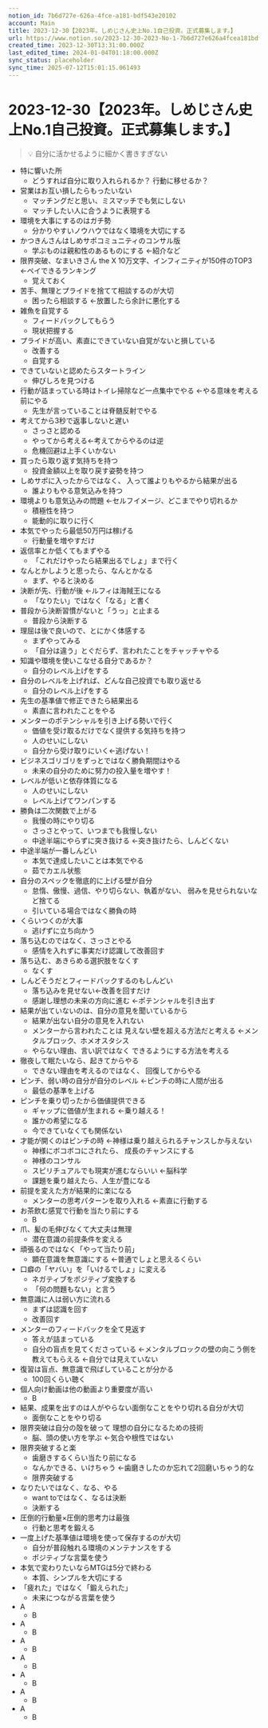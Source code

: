 ```yaml
---
notion_id: 7b6d727e-626a-4fce-a181-bdf543e20102
account: Main
title: 2023-12-30【2023年。しめじさん史上No.1自己投資。正式募集します。】
url: https://www.notion.so/2023-12-30-2023-No-1-7b6d727e626a4fcea181bdf543e20102
created_time: 2023-12-30T13:31:00.000Z
last_edited_time: 2024-01-04T01:18:00.000Z
sync_status: placeholder
sync_time: 2025-07-12T15:01:15.061493
---
```

# 2023-12-30【2023年。しめじさん史上No.1自己投資。正式募集します。】

> 💡 自分に活かせるように細かく書きすぎない
- 特に響いた所
  - どうすれば自分に取り入れられるか？
行動に移せるか？
- 営業はお互い損したらもったいない
  - マッチングだと思い、ミスマッチでも気にしない
  - マッチしたい人に合うように表現する
- 環境を大事にするのはガチ勢
  - 分かりやすいノウハウではなく環境を大切にする
- かつきんさんはしめサポコミュニティのコンサル版
  - 学ぶものは親和性のあるものにする
←紹介など
- 限界突破、なまいきさん the X 10万文字、インフィニティが150件のTOP3
←ペイできるランキング
  - 覚えておく
- 苦手、無理とプライドを捨てて相談するのが大切
  - 困ったら相談する
←放置したら余計に悪化する
- 雑魚を自覚する
  - フィードバックしてもらう
  - 現状把握する
- プライドが高い、素直にできていない自覚がないと損している
  - 改善する
  - 自覚する
- できていないと認めたらスタートライン
  - 伸びしろを見つける
- 行動が詰まっている時はトイレ掃除など一点集中でやる
←やる意味を考える前にやる
  - 先生が言っていることは脊髄反射でやる
- 考えてから3秒で返事しないと遅い
  - さっさと認める
  - やってから考える←考えてからやるのは逆
  - 危機回避は上手くいかない
- 買ったら取り返す気持ちを持つ
  - 投資金額以上を取り戻す姿勢を持つ
- しめサポに入ったからではなく、
入って誰よりもやるから結果が出る
  - 誰よりもやる意気込みを持つ
- 環境よりも意気込みの問題
←セルフイメージ、どこまでやり切れるか
  - 積極性を持つ
  - 能動的に取りに行く
- 本気でやったら最低50万円は稼げる
  - 行動量を増やすだけ
- 返信率とか低くてもまずやる
  - 「これだけやったら結果出るでしょ」まで行く
- なんとかしようと思ったら、なんとかなる
  - まず、やると決める
- 決断が先、行動が後
←ルフィは海賊王になる
  - 「なりたい」ではなく「なる」と書く
- 普段から決断習慣がないと「うっ」と止まる
  - 普段から決断する
- 理屈は後で良いので、とにかく体感する
  - まずやってみる
  - 「自分は違う」とぐだらず、言われたことをチャッチャやる
- 知識や環境を使いこなせる自分であるか？
  - 自分のレベル上げをする
- 自分のレベルを上げれば、どんな自己投資でも取り返せる
  - 自分のレベル上げをする
- 先生の基準値で修正できたら結果出る
  - 素直に言われたことをやる
- メンターのポテンシャルを引き上げる勢いで行く
  - 価値を受け取るだけでなく提供する気持ちを持つ
  - 人のせいにしない
  - 自分から受け取りにいく←逃げない！
- ビジネスゴリゴリをずっとではなく勝負期間はやる
  - 未来の自分のために努力の投入量を増やす！
- レベルが低いと依存体質になる
  - 人のせいにしない
  - レベル上げてワンパンする
- 勝負は二次関数で上がる
  - 我慢の時にやり切る
  - さっさとやって、いつまでも我慢しない
  - 中途半端にやらずに突き抜ける
←突き抜けたら、しんどくない
- 中途半端が一番しんどい
  - 本気で達成したいことは本気でやる
  - 茹でカエル状態
- 自分のスペックを徹底的に上げる壁が自分
  - 怠惰、傲慢、過信、やり切らない、執着がない、
弱みを見せられないなど捨てる
  - 引いている場合ではなく勝負の時
- くらいつくのが大事
  - 逃げずに立ち向かう
- 落ち込むのではなく、さっさとやる
  - 感情を入れずに事実だけ認識して改善回す
- 落ち込む、あきらめる選択肢をなくす
  - なくす　
- しんどそうだとフィードバックするのもしんどい
  - 落ち込みを見せない←改善を回すだけ
  - 感謝し理想の未来の方向に進む
←ポテンシャルを引き出す
- 結果が出ていないのは、自分の意見を聞いているから
  - 結果が出ない自分の意見を入れない
  - メンターから言われたことは
見えない壁を超える方法だと考える
←メンタルブロック、ホメオスタシス
  - やらない理由、言い訳ではなく
できるようにする方法を考える
- 徹夜して眠たいなら、起きてからやる
  - できない理由を考えるのではなく、
回復してからやる
- ピンチ、弱い時の自分が自分のレベル
←ピンチの時に人間が出る
  - 最低の基準を上げる
- ピンチを乗り切ったから価値提供できる
  - ギャップに価値が生まれる
←乗り越える！
  - 誰かの希望になる
  - 今できていなくても関係ない
- 才能が開くのはピンチの時
←神様は乗り越えられるチャンスしか与えない
  - 神様にボコボコにされたら、
成長のチャンスにする
  - 神様のコンサル
  - スピリチュアルでも現実が進むならいい
←脳科学
  - 課題を乗り越えたら、人生が豊になる
- 前提を変えた方が結果的に楽になる
  - メンターの思考パターンを取り入れる
←素直に行動する
- お茶飲む感覚で行動を当たり前にする
  - B
- 爪、髪の毛伸びなくて大丈夫は無理
  - 潜在意識の前提条件を変える
- 頑張るのではなく「やって当たり前」
  - 顕在意識を無意識にする
←普通でしょと思えるくらい
- 口癖の「ヤバい」を「いけるでしょ」に変える
  - ネガティブをポジティブ変換する
  - 「何の問題もない」と言う
- 無意識に人は弱い方に流れる
  - まずは認識を回す
  - 改善回す
- メンターのフィードバックを全て見返す
  - 答えが詰まっている
  - 自分の盲点を見てくださっている
←メンタルブロックの壁の向こう側を教えてもらえる
←自分では見えていない
- 復習は盲点、無意識で飛ばしていることが分かる
  - 100回くらい聴く
- 個人向け動画は他の動画より重要度が高い
  - B
- 結果、成果を出すのは人がやらない面倒なことをやり切れる自分が大切
  - 面倒なことをやり切る
- 限界突破は自分の殻を破って
理想の自分になるための技術
  - 脳、頭の使い方を学ぶ
←気合や根性ではない
- 限界突破すると楽
  - 歯磨きするくらい当たり前になる
  - なんかできる、いけちゃう
←歯磨きしたのか忘れて2回磨いちゃう的な
  - 限界突破する
- なりたいではなく、なる、やる
  - want toではなく、なるは決断
  - 決断する
- 圧倒的行動量×圧倒的思考力は最強
  - 行動と思考を鍛える
- 一度上げた基準値は環境を使って保存するのが大切
  - 自分が普段触れる環境のメンテナンスをする
  - ポジティブな言葉を使う
- 本気で変わりたいならMTGは5分で終わる
  - 本質、シンプルを大切にする
- 「疲れた」ではなく「鍛えられた」
  - 未来につながる言葉を使う
- A
  - B
- A
  - B
- A
  - B
- A
  - B
- A
  - B
- A
  - B
- A
  - B